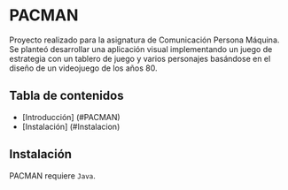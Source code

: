 # PACMAN
Proyecto realizado para la asignatura de Comunicación Persona Máquina. Se planteó desarrollar una aplicación visual implementando un juego de estrategia con un tablero de juego y varios personajes basándose en el diseño de un videojuego de los años 80.

## Tabla de contenidos

- [Introducción] (#PACMAN)
- [Instalación] (#Instalacion)


## Instalación
PACMAN requiere `Java`.




